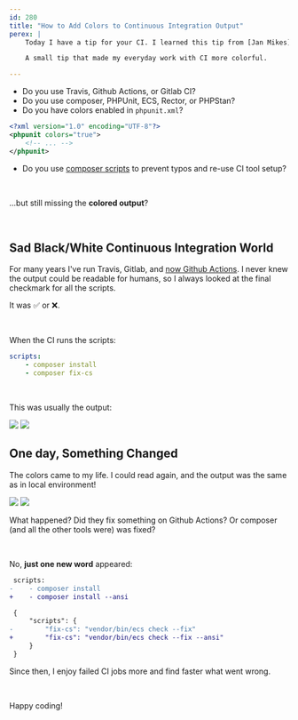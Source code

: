 ```yaml
---
id: 280
title: "How to Add Colors to Continuous Integration Output"
perex: |
    Today I have a tip for your CI. I learned this tip from [Jan Mikes](https://github.com/JanMikes).

    A small tip that made my everyday work with CI more colorful.

---
```


- Do you use Travis, Github Actions, or Gitlab CI?
- Do you use composer, PHPUnit, ECS, Rector, or PHPStan?
- Do you have colors enabled in `phpunit.xml`?

```xml
<?xml version="1.0" encoding="UTF-8"?>
<phpunit colors="true">
    <!-- ... -->
</phpunit>
```

- Do you use [composer scripts](https://blog.martinhujer.cz/have-you-tried-composer-scripts/) to prevent typos and re-use CI tool setup?

<br>

...but still missing the **colored output**?

<br>

## Sad Black/White Continuous Integration World

For many years I've run Travis, Gitlab, and [now Github Actions](/blog/2020/01/27/switch-travis-to-github-actions-to-reduce-stress/). I never knew the output could be readable for humans, so I always looked at the final checkmark for all the scripts.

It was ✅ or ❌.

<br>

When the CI runs the scripts:

```yaml
scripts:
    - composer install
    - composer fix-cs
```

<br>


This was usually the output:

<img src="/assets/images/posts/2020/ansi_no_colors.png">
<img src="/assets/images/posts/2020/ansi_no_colors_2.png">

<br>

## One day, Something Changed

The colors came to my life. I could read again, and the output was the same as in local environment!

<img src="/assets/images/posts/2020/ansi_colors.png" class="shadow img-thumbnail">
<img src="/assets/images/posts/2020/ansi_colors_2.png" class="shadow img-thumbnail">

What happened? Did they fix something on Github Actions? Or composer (and all the other tools were) was fixed?

<br>

No, **just one new word** appeared:

```diff
 scripts:
-    - composer install
+    - composer install --ansi
```

```diff
 {
     "scripts": {
-        "fix-cs": "vendor/bin/ecs check --fix"
+        "fix-cs": "vendor/bin/ecs check --fix --ansi"
     }
 }
```

Since then, I enjoy failed CI jobs more and find faster what went wrong.

<br>

Happy coding!
